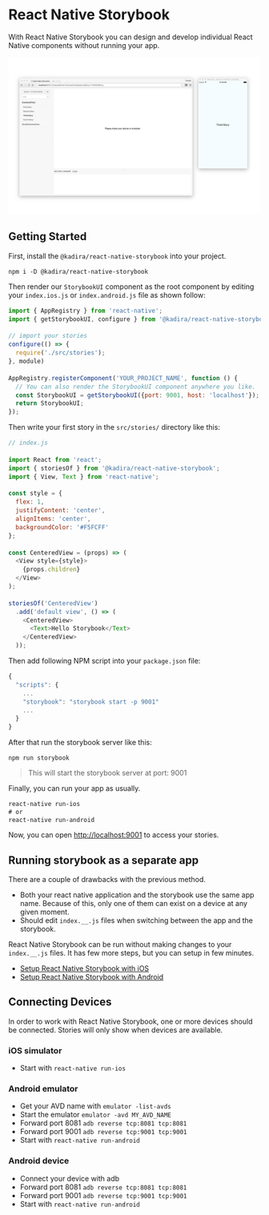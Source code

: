 # React Native Storybook

With React Native Storybook you can design and develop individual React Native components without running your app.

![React Storybook Screenshot](docs/assets/readme/screenshot.png)

## Getting Started

First, install the `@kadira/react-native-storybook` into your project.

```shell
npm i -D @kadira/react-native-storybook
```

Then render our `StorybookUI` component as the root component by editing your `index.ios.js` or `index.android.js` file as shown follow:

```js
import { AppRegistry } from 'react-native';
import { getStorybookUI, configure } from '@kadira/react-native-storybook';

// import your stories
configure(() => {
  require('./src/stories');
}, module)

AppRegistry.registerComponent('YOUR_PROJECT_NAME', function () {
  // You can also render the StorybookUI component anywhere you like.
  const StorybookUI = getStorybookUI({port: 9001, host: 'localhost'});
  return StorybookUI;
});
```

Then write your first story in the `src/stories/` directory like this:

```js
// index.js

import React from 'react';
import { storiesOf } from '@kadira/react-native-storybook';
import { View, Text } from 'react-native';

const style = {
  flex: 1,
  justifyContent: 'center',
  alignItems: 'center',
  backgroundColor: '#F5FCFF'
};

const CenteredView = (props) => (
  <View style={style}>
    {props.children}
  </View>
);

storiesOf('CenteredView')
  .add('default view', () => (
    <CenteredView>
      <Text>Hello Storybook</Text>
    </CenteredView>
  ));
```

Then add following NPM script into your `package.json` file:

```js
{
  "scripts": {
    ...
    "storybook": "storybook start -p 9001"
    ...
  }
}
```

After that run the storybook server like this:

```
npm run storybook
```

> This will start the storybook server at port: 9001

Finally, you can run your app as usually.

```
react-native run-ios
# or
react-native run-android
```

Now, you can open <http://localhost:9001> to access your stories.

## Running storybook as a separate app

There are a couple of drawbacks with the previous method.

- Both your react native application and the storybook use the same app name. Because of this, only one of them can exist on a device at any given moment.
- Should edit `index.__.js` files when switching between the app and the storybook.

React Native Storybook can be run without making changes to your `index.__.js` files. It has few more steps, but you can setup in few minutes.

- [Setup React Native Storybook with iOS](docs/setup-ios.md)
- [Setup React Native Storybook with Android](docs/setup-android.md)

## Connecting Devices

In order to work with React Native Storybook, one or more devices should be connected. Stories will only show when devices are available.

### iOS simulator

- Start with `react-native run-ios`

### Android emulator

- Get your AVD name with `emulator -list-avds`
- Start the emulator `emulator -avd MY_AVD_NAME`
- Forward port 8081 `adb reverse tcp:8081 tcp:8081`
- Forward port 9001 `adb reverse tcp:9001 tcp:9001`
- Start with `react-native run-android`

### Android device

- Connect your device with adb
- Forward port 8081 `adb reverse tcp:8081 tcp:8081`
- Forward port 9001 `adb reverse tcp:9001 tcp:9001`
- Start with `react-native run-android`

